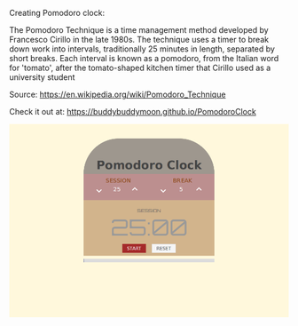Creating Pomodoro clock:

The Pomodoro Technique is a time management method developed by Francesco Cirillo in the late 1980s. The technique uses a timer to break down work into intervals, traditionally 25 minutes in length, separated by short breaks. Each interval is known as a pomodoro, from the Italian word for 'tomato', after the tomato-shaped kitchen timer that Cirillo used as a university student

Source: https://en.wikipedia.org/wiki/Pomodoro_Technique

Check it out at: https://buddybuddymoon.github.io/PomodoroClock

![What is this](screenshot.png?raw=true "Screenshot")